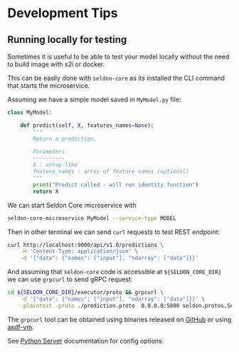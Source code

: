 # Development Tips


## Running locally for testing

Sometimes it is useful to be able to test your model locally without the need to build image with s2i or docker.

This can be easily done with `seldon-core` as its installed the CLI command that starts the microservice.

Assuming we have a simple model saved in `MyModel.py` file:
```python
class MyModel:

    def predict(self, X, features_names=None):
        """
        Return a prediction.

        Parameters
        ----------
        X : array-like
        feature_names : array of feature names (optional)
        """
        print("Predict called - will run identity function")
        return X
```

We can start Seldon Core microservice with
```bash
seldon-core-microservice MyModel --service-type MODEL
```

Then in other terminal we can send `curl` requests to test REST endpoint:
```bash
curl http://localhost:9000/api/v1.0/predictions \
    -H 'Content-Type: application/json' \
    -d '{"data": {"names": ["input"], "ndarray": ["data"]}}'
```


And assuming that `seldon-core` code is accessible at `${SELDON_CORE_DIR}` we can use `grpcurl` to send gRPC request:
```bash
cd ${SELDON_CORE_DIR}/executor/proto && grpcurl \
    -d '{"data": {"names": ["input"], "ndarray": ["data"]}}' \
    -plaintext -proto ./prediction.proto  0.0.0.0:5000 seldon.protos.Seldon/Predict
```

The `grpcurl` tool can be obtained using binaries released on [GitHub](https://github.com/fullstorydev/grpcurl) or using [asdf-vm](https://github.com/asdf-vm/asdf-plugins).

See [Python Server](./python_server.html#configuration) documentation for config options.

